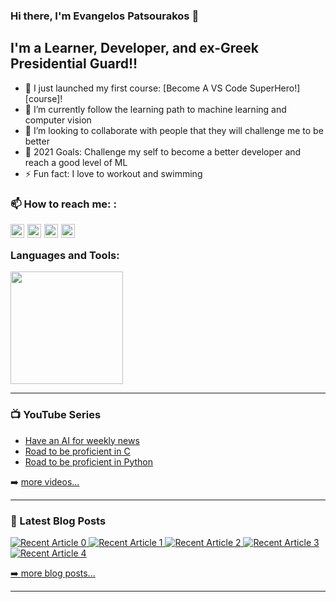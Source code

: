 ### Hi there, I'm Evangelos Patsourakos 👋

## I'm a Learner, Developer, and ex-Greek Presidential Guard!!

- 🔭 I just launched my first course: [Become A VS Code SuperHero!][course]!
- 🌱 I’m currently follow the learning path to machine learning and computer vision
- 👯 I’m looking to collaborate with people that they will challenge me to be better
- 🥅 2021 Goals: Challenge my self to become a better developer and reach a good level of ML 
- ⚡ Fun fact: I love to workout and swimming

### 📫 How to reach me: :

[<img align="left" alt="Evangelos Patsourakos | YouTube" width="22px" style="margin-right: 5px" src="https://cdn.jsdelivr.net/npm/simple-icons@v3/icons/youtube.svg" />][youtube]
[<img align="left" alt="Evangelos Patsourakos | Twitter" width="22px" style="margin-right: 5px" src="https://cdn.jsdelivr.net/npm/simple-icons@v3/icons/twitter.svg" />][twitter]
[<img align="left" alt="Evangelos Patsourakos | LinkedIn" width="22px" style="margin-right: 5px" src="https://cdn.jsdelivr.net/npm/simple-icons@v3/icons/linkedin.svg" />][linkedin]
[<img align="left" alt="Evangelos Patsourakos | Instagram" width="22px" style="margin-right: 5px" src="https://cdn.jsdelivr.net/npm/simple-icons@v3/icons/instagram.svg" />][instagram]

<br />

### Languages and Tools:

<img height="180em" src="https://github-readme-stats.vercel.app/api/top-langs/?username=evanpatsou&hide=html,CSS,TSQL&langs_count=8&layout=compact&theme=dark"/>

<br />

---

### 📺 YouTube Series

<!-- YOUTUBE:START -->
- [Have an AI for weekly news](https://www.youtube.com/playlist?list=PLwy9AvJ2rWVgC4xHvjpLl-JxVDo9U_ufu)
- [Road to be proficient in C](https://www.youtube.com/watch?v=r2_zO7Ypyhs&list=PLwy9AvJ2rWVg8wr1x5NrfSjdf6zo8xSO8&ab_channel=EvangelosPatsourakos)
- [Road to be proficient in Python](https://www.youtube.com/watch?v=1Ld42WZvfvI&list=PLwy9AvJ2rWVhtwyxWnuZbQaasDvaun-Aq&ab_channel=EvangelosPatsourakos)
<!-- YOUTUBE:END -->

➡️ [more videos...](https://www.youtube.com/channel/UCwAI7WyFRHZGho6uiY2jLOg)

---

### 📕 Latest Blog Posts

<!-- BLOG-POST-LIST:START -->
<a target="_blank" href="https://github-readme-medium-recent-article.vercel.app/medium/@evanpatsou/0"><img src="https://github-readme-medium-recent-article.vercel.app/medium/@evanpatsou/0" alt="Recent Article 0">
<a target="_blank" href="https://github-readme-medium-recent-article.vercel.app/medium/@evanpatsou/1"><img src="https://github-readme-medium-recent-article.vercel.app/medium/@evanpatsou/1" alt="Recent Article 1">
<a target="_blank" href="https://github-readme-medium-recent-article.vercel.app/medium/@evanpatsou/2"><img src="https://github-readme-medium-recent-article.vercel.app/medium/@evanpatsou/2" alt="Recent Article 2">
<a target="_blank" href="https://github-readme-medium-recent-article.vercel.app/medium/@evanpatsou/3"><img src="https://github-readme-medium-recent-article.vercel.app/medium/@evanpatsou/3" alt="Recent Article 3">
<a target="_blank" href="https://github-readme-medium-recent-article.vercel.app/medium/@evanpatsou/4"><img src="https://github-readme-medium-recent-article.vercel.app/medium/@evanpatsou/4" alt="Recent Article 4">
<!-- BLOG-POST-LIST:END -->

➡️ [more blog posts...](https://medium.com/@evanpatsou)

---

[twitter]: https://twitter.com/evanpatsou
[youtube]: https://www.youtube.com/channel/UCwAI7WyFRHZGho6uiY2jLOg
[instagram]: https://instagram.com/evanpatsou
[linkedin]: https://linkedin.com/in/https://www.linkedin.com/in/evangelos-patsourakos/
